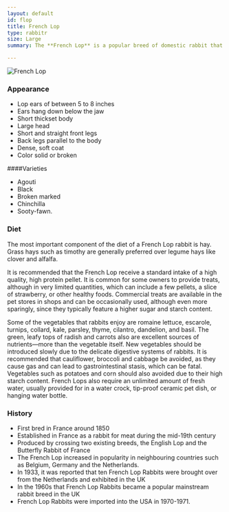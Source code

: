 ```yaml
---
layout: default
id: flop
title: French Lop
type: rabbitr
size: Large
summary: The **French Lop** is a popular breed of domestic rabbit that was first developed in France in the 19th century out of selective breeding between the English Lop and the Flemish Giant. The French Lop differs from the English in that it is characterized by a heavier stature and shorter ears. The French Lop weighs in at around four and a half kilograms and has an average lifespan of five years or more.

---
```


<img src="http://farm2.staticflickr.com/1113/769506545_b7424ca532_b.jpg" alt="French Lop">

### Appearance
- Lop ears of between 5 to 8 inches
- Ears hang down below the jaw
- Short thickset body
- Large head
- Short and straight front legs
- Back legs parallel to the body 
- Dense, soft coat
- Color solid or broken

####Varieties

- Agouti
- Black
- Broken marked
- Chinchilla
- Sooty-fawn.

### Diet
The most important component of the diet of a French Lop rabbit is hay. Grass hays such as timothy are generally preferred over legume hays like clover and alfalfa. 

It is recommended that the French Lop receive a standard intake of a high quality, high protein pellet. It is common for some owners to provide treats, although in very limited quantities, which can include a few pellets, a slice of strawberry, or other healthy foods. Commercial treats are available in the pet stores in shops and can be occasionally used, although even more sparingly, since they typically feature a higher sugar and starch content.

Some of the vegetables that rabbits enjoy are romaine lettuce, escarole, turnips, collard, kale, parsley, thyme, cilantro, dandelion, and basil. The green, leafy tops of radish and carrots also are excellent sources of nutrients—more than the vegetable itself. New vegetables should be introduced slowly due to the delicate digestive systems of rabbits. It is recommended that cauliflower, broccoli and cabbage be avoided, as they cause gas and can lead to gastrointestinal stasis, which can be fatal. Vegetables such as potatoes and corn should also avoided due to their high starch content. French Lops also require an unlimited amount of fresh water, usually provided for in a water crock, tip-proof ceramic pet dish, or hanging water bottle.

### History
- First bred in France around 1850
- Established in France as a rabbit for meat during the mid-19th century
- Produced by crossing two existing breeds, the English Lop and the Butterfly Rabbit of France
- The French Lop increased in popularity in neighbouring countries such as Belgium, Germany and the Netherlands. 
- In 1933, it was reported that ten French Lop Rabbits were brought over from the Netherlands and exhibited in the UK
- In the 1960s that French Lop Rabbits became a popular mainstream rabbit breed in the UK
-  French Lop Rabbits were imported into the USA in 1970-1971.